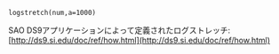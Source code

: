 ```
logstretch(num,a=1000)
```

SAO DS9アプリケーションによって定義されたログストレッチ: [http://ds9.si.edu/doc/ref/how.html](http://ds9.si.edu/doc/ref/how.html)
